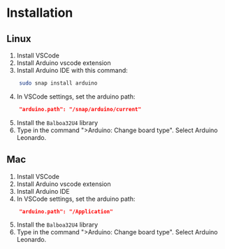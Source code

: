 # Installation 

## Linux
1. Install VSCode
2. Install Arduino vscode extension
3. Install Arduino IDE with this command: 
```bash
    sudo snap install arduino
```
4. In VSCode settings, set the arduino path:
```json 
    "arduino.path": "/snap/arduino/current"
```
5. Install the `Balboa32U4` library
6. Type in the command ">Arduino: Change board type". Select Arduino Leonardo.

## Mac
1. Install VSCode
2. Install Arduino vscode extension
3. Install Arduino IDE
4. In VSCode settings, set the arduino path:
```json 
    "arduino.path": "/Application"
```
5. Install the `Balboa32U4` library
6. Type in the command ">Arduino: Change board type". Select Arduino Leonardo.
